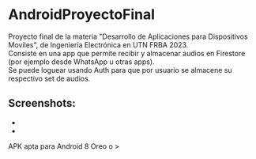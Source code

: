 # AndroidProyectoFinal     
Proyecto final de la materia "Desarrollo de Aplicaciones para Dispositivos Moviles", de Ingeniería Electrónica en UTN FRBA 2023.     
Consiste en una app que permite recibir y almacenar audios en Firestore (por ejemplo desde WhatsApp u otras apps).    
Se puede loguear usando Auth para que por usuario se almacene su respectivo set de audios.     

Screenshots:     
-     
-     
-     
     
APK apta para Android 8 Oreo o >
